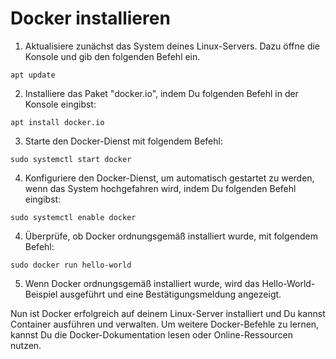 # Docker installieren

1. Aktualisiere zunächst das System deines Linux-Servers. Dazu öffne die Konsole und gib den folgenden Befehl ein.

```
apt update
```

2. Installiere das Paket "docker.io", indem Du folgenden Befehl in der Konsole eingibst:

```
apt install docker.io
```

3. Starte den Docker-Dienst mit folgendem Befehl:

```
sudo systemctl start docker
```

4. Konfiguriere den Docker-Dienst, um automatisch gestartet zu werden, wenn das System hochgefahren wird, indem Du folgenden Befehl eingibst:

```
sudo systemctl enable docker
```

4. Überprüfe, ob Docker ordnungsgemäß installiert wurde, mit folgendem Befehl:&#x20;

```
sudo docker run hello-world
```

5. Wenn Docker ordnungsgemäß installiert wurde, wird das Hello-World-Beispiel ausgeführt und eine Bestätigungsmeldung angezeigt.

Nun ist Docker erfolgreich auf deinem Linux-Server installiert und Du kannst Container ausführen und verwalten. Um weitere Docker-Befehle zu lernen, kannst Du die Docker-Dokumentation lesen oder Online-Ressourcen nutzen.
